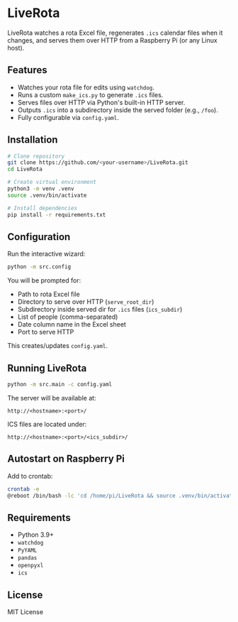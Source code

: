 # LiveRota

LiveRota watches a rota Excel file, regenerates `.ics` calendar files when it changes, and serves them over HTTP from a Raspberry Pi (or any Linux host).

## Features
- Watches your rota file for edits using `watchdog`.
- Runs a custom `make_ics.py` to generate `.ics` files.
- Serves files over HTTP via Python's built-in HTTP server.
- Outputs `.ics` into a subdirectory inside the served folder (e.g., `/foo`).
- Fully configurable via `config.yaml`.

## Installation
```bash
# Clone repository
git clone https://github.com/<your-username>/LiveRota.git
cd LiveRota

# Create virtual environment
python3 -m venv .venv
source .venv/bin/activate

# Install dependencies
pip install -r requirements.txt
```

## Configuration
Run the interactive wizard:
```bash
python -m src.config
```
You will be prompted for:
- Path to rota Excel file
- Directory to serve over HTTP (`serve_root_dir`)
- Subdirectory inside served dir for `.ics` files (`ics_subdir`)
- List of people (comma-separated)
- Date column name in the Excel sheet
- Port to serve HTTP

This creates/updates `config.yaml`.

## Running LiveRota
```bash
python -m src.main -c config.yaml
```

The server will be available at:
```
http://<hostname>:<port>/
```
ICS files are located under:
```
http://<hostname>:<port>/<ics_subdir>/
```

## Autostart on Raspberry Pi
Add to crontab:
```bash
crontab -e
@reboot /bin/bash -lc 'cd /home/pi/LiveRota && source .venv/bin/activate && python -m src.main -c config.yaml >> live-rota.log 2>&1'
```

## Requirements
- Python 3.9+
- `watchdog`
- `PyYAML`
- `pandas`
- `openpyxl`
- `ics`

## License
MIT License

